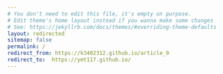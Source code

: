 ```yaml
---
# You don't need to edit this file, it's empty on purpose.
# Edit theme's home layout instead if you wanna make some changes
# See: https://jekyllrb.com/docs/themes/#overriding-theme-defaults
layout: redirected
sitemap: false
permalink: /
redirect_from: https://k3402312.github.io/article_9
redirect_to:  https://ymt117.github.io/
---
```

